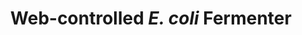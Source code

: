 ---
layout: post
category: projects
title: Web-controlled _E. coli_ Fermenter
setting: Stanford BIOE 123, Winter 2018
team: <a href="https://www.linkedin.com/in/michaelbecich">Michael Becich</a>, <a href="https://agchempa.github.io/">Augustine Chemparathy</a>
mentors: <a href="https://profiles.stanford.edu/ross-venook">Dr. Ross Venook</a>, <a href="https://profiles.stanford.edu/kwabena-boahen">Dr. Kwabena Boahen</a>
description: |
  We designed and built a fermenter that could be remotely controlled and monitored. Adjustable settings included heat, stirring velocity, and air flow rate; data measurements included optical density and temperature. The user could manually control the system or provide set points for automatic operation.
  <br><br>
  The physical fermenter was built out of machined plastic and common electrical components (a detailed list is provided on the project repository). We used an Arduino Micro microcontroller to control the fermenter. A Wemos D1 mini WiFi microcontroller connected to the Arduino Micro was linked to Stanford's network to locally host a webservice accessible at bamfermenter.stanford.edu. (Unfortunately, we cannot leave our microcontrollers and circuits powered 24/7, so the website is not available anymore.)
thumbnail: https://scontent-lax3-2.cdninstagram.com/v/t51.2885-15/e15/s640x640/28754070_1272985969469435_1280512622055129088_n.jpg?_nc_ht=scontent-lax3-2.cdninstagram.com&_nc_cat=111&_nc_ohc=ww_PwKSvX8gAX9YNAT4&oh=5f727def3c9fc883ca7fb8a037fad060&oe=5EB20B1E
github: https://github.com/bentyeh/bioe123_BAMFermenter
video: https://www.instagram.com/p/BgXUqNODFUF/
---